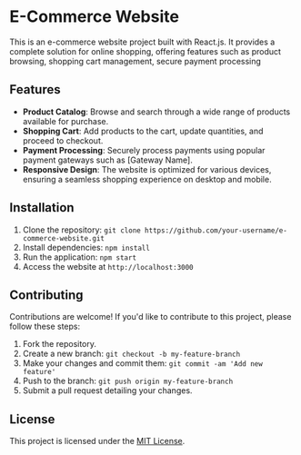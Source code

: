 # E-Commerce Website

This is an e-commerce website project built with React.js. It provides a complete solution for online shopping, offering features such as product browsing, shopping cart management, secure payment processing

## Features

- **Product Catalog**: Browse and search through a wide range of products available for purchase.
- **Shopping Cart**: Add products to the cart, update quantities, and proceed to checkout.
- **Payment Processing**: Securely process payments using popular payment gateways such as [Gateway Name].
- **Responsive Design**: The website is optimized for various devices, ensuring a seamless shopping experience on desktop and mobile.

## Installation

1. Clone the repository: `git clone https://github.com/your-username/e-commerce-website.git`
2. Install dependencies: `npm install`
3. Run the application: `npm start`
5. Access the website at `http://localhost:3000`

## Contributing

Contributions are welcome! If you'd like to contribute to this project, please follow these steps:

1. Fork the repository.
2. Create a new branch: `git checkout -b my-feature-branch`
3. Make your changes and commit them: `git commit -am 'Add new feature'`
4. Push to the branch: `git push origin my-feature-branch`
5. Submit a pull request detailing your changes.

## License

This project is licensed under the [MIT License](LICENSE).
